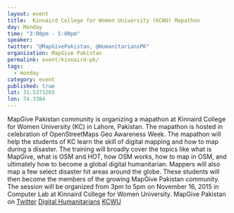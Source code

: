 ```yaml
---
layout: event
title:  Kinnaird College for Women University (KCWU) Mapathon
day: Monday
time: "3:00pm - 5:00pm"
speaker: 
twitter: "@MapGivePakistan, @HumanitariansPK"
organization: MapGive Pakistan 
permalink: event/kinnaird-pk/
tags: 
  - monday
category: event
published: true
lat: 31.5373265
lon: 74.3384
---
```


MapGive Pakistan community is organizing a mapathon at Kinnaird College for Women University (KC) in Lahore, Pakistan. The mapathon is hosted in celebration of OpenStreetMaps Geo Awareness Week. The mapathon will help the students of KC learn the skill of digital mapping and how to map during a disaster. The training will broadly cover the topics like what is MapGive, what is OSM and HOT, how OSM works, how to map in OSM, and ultimately how to become a global digital humanitarian. Mappers will also map a few select disaster hit areas around the globe. These students will then become the members of the growing MapGive Pakistan community. The session will be organized from 3pm to 5pm on November 16, 2015 in Computer Lab at Kinnaird College for Women University.
MapGive Pakistan on [Twitter](https://twitter.com/MapGivePakistan)
[Digital Humanitarians](http://digitalhumanitarian.pk)
[KCWU](http://www.kinnaird.edu.pk/)
